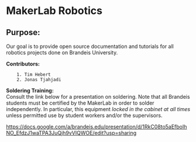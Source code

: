 # MakerLab Robotics

## Purpose:
Our goal is to provide open source documentation and tutorials for all robotics projects done on Brandeis University.

**Contributors:**  
  
        1. Tim Hebert  
        2. Jonas Tjahjadi
        
**Soldering Training:**  
Consult the link below for a presentation on soldering. Note that all Brandeis students must be certified by the MakerLab in order to solder independently. In particular, this equipment *locked in the cabinet at all times* unless permitted use by student workers and/or the supervisors.  
  
https://docs.google.com/a/brandeis.edu/presentation/d/1RkC08to5aEfboIhNO_EfdzJ1waTPA3JuQjh9vVIQWOE/edit?usp=sharing
